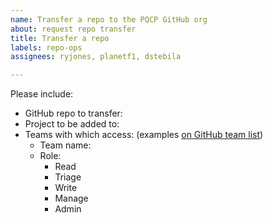```yaml
---
name: Transfer a repo to the PQCP GitHub org
about: request repo transfer
title: Transfer a repo
labels: repo-ops
assignees: ryjones, planetf1, dstebila

---
```


Please include:

* GitHub repo to transfer:
* Project to be added to: 
* Teams with which access: (examples [on GitHub team list](https://github.com/orgs/pq-code-package/teams))
	* Team name:
	* Role:
		- Read
		- Triage
		- Write
		- Manage
		- Admin
